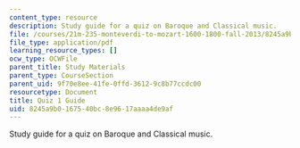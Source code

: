 ```yaml
---
content_type: resource
description: Study guide for a quiz on Baroque and Classical music.
file: /courses/21m-235-monteverdi-to-mozart-1600-1800-fall-2013/8245a9b0167540bc8e9617aaaa4de9af_MIT21M_235_F13_Exm_1_Guid.pdf
file_type: application/pdf
learning_resource_types: []
ocw_type: OCWFile
parent_title: Study Materials
parent_type: CourseSection
parent_uid: 9f70e8ee-41fe-0ffd-3612-9c8b77ccdc00
resourcetype: Document
title: Quiz 1 Guide
uid: 8245a9b0-1675-40bc-8e96-17aaaa4de9af
---
```

Study guide for a quiz on Baroque and Classical music.

